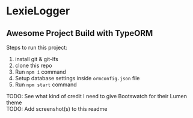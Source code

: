 # LexieLogger
## Awesome Project Build with TypeORM

Steps to run this project:

1. install git & git-lfs 
2. clone this repo
3. Run `npm i` command
4. Setup database settings inside `ormconfig.json` file
5. Run `npm start` command

TODO: See what kind of credit I need to give Bootswatch for their Lumen theme  
TODO: Add screenshot(s) to this readme
